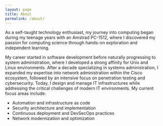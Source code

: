 ```yaml
---
layout: page
title: About
permalink: /about/
---
```


As a self-taught technology enthusiast, my journey into computing began during my teenage years with an Amstrad PC-1512, where I discovered my passion for computing science through hands-on exploration and independent learning.

My career started in software development before naturally progressing to system administration, where I developed a strong affinity for Unix and Linux environments. After a decade specializing in systems administration, I expanded my expertise into network administration within the Cisco ecosystem, followed by an intensive focus on penetration testing and cybersecurity.
Today, I design and manage IT infrastructures while addressing the critical challenges of modern IT environments. My current focus areas include:

* Automation and infrastructure as code
* Security architecture and implementation
* Continuous deployment and DevSecOps practices
* Network modernization and optimization

